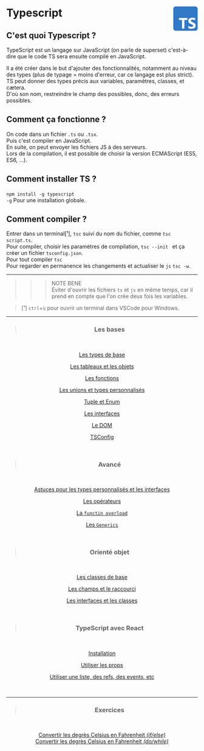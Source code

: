 # **Typescript** <img align="right" src="../Assets/images/Typescript_logo_2020.svg" alt="TypeScript" title="TypeScript" widht="auto" height="64px">

## **C'est quoi Typescript ?**

TypeScript est un langage sur JavaScript (on parle de superset) c'est-à-dire que le code TS sera ensuite compilé en JavaScript.  

Il a été créer dans le but d'ajouter des fonctionnalités, notamment au niveau des types (plus de typage = moins d'erreur, car ce langage est plus strict).  
TS peut donner des types précis aux variables, paramètres, classes, et cætera.  
D'où son nom, restreindre le champ des possibles, donc, des erreurs possibles.

## **Comment ça fonctionne ?**

On code dans un fichier `.ts` ou `.tsx`.  
Puis c'est compiler en JavaScript.  
En suite, on peut envoyer les fichiers JS à des serveurs.  
Lors de la compilation, il est possible de choisir la version ECMAScript (ES5, ES6, ...).  

## **Comment installer TS ?**

`npm install -g typescript`  
`-g` Pour une installation globale.

## **Comment compiler ?**

Entrer dans un terminal[¹], `tsc` suivi du nom du fichier, comme `tsc script.ts`.  
Pour compiler, choisir les paramètres de compilation, `tsc --init ` et ça créer un fichier `tsconfig.json`.  
Pour tout compiler `tsc`  
Pour regarder en permanence les changements et actualiser le `js` `tsc -w`.  

___
>>> NOTE BENE  
Éviter d'ouvrir les fichiers `ts` et `js` en même temps, car il prend en compte que l'on crée deux fois les variables.

>[¹] `ctrl`+`ù` pour ouvrir un terminal dans VSCode pour Windows.
___

<div align="center">

> ### **Les bases**
<br>

[Les types de base](types)

[Les tableaux et les objets](arrayAndObject)

[Les fonctions](function)

[Les unions et types personnalisés](unionsEtTypesPerso)

[Tuple et Enum](tupleEnum)

[Les interfaces](interface)

[Le DOM](dom)

[TSConfig](tsConfig)

<br>

> ### **Avancé**
<br>

[Astuces pour les types personnalisés et les interfaces](tipsTypesInterface)

[Les opérateurs](tipsTypesInterface)

[La `functin overload`](overload)

[Les `Generics`](generics)

<br>

> ### **Orienté objet**
<br>

[Les classes de base](class)

[Les champs et le raccourci](fieldsAndShortcut)

[Les interfaces et les classes](interfaceAndClass)

<br>

> ### **TypeScript avec React**
<br>

[Installation](installTR)

[Utiliser les props](props)

[Utiliser une liste, des refs, des events, etc](hooks)

<br>

---
> ### **Exercices**
<br>

[Convertir les degrès Celsius en Fahrenheit _(if/else)_](../Exercices/1_convertirCelsuis)  
[Convertir les degrès Celsius en Fahrenheit _(do/while)_](../Exercices/1_convertirCelsuis-DoWhile)

</div>